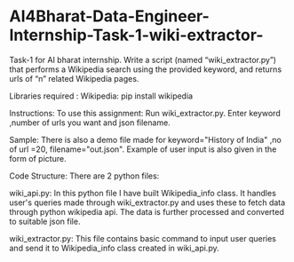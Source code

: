 # AI4Bharat-Data-Engineer-Internship-Task-1-wiki-extractor-
Task-1 for AI bharat internship.  Write a script (named “wiki_extractor.py”) that performs a Wikipedia search using the provided keyword, and returns urls of “n” related Wikipedia pages. 


Libraries required :
Wikipedia: pip install wikipedia


Instructions:
To use this assignment: 
Run wiki_extractor.py. Enter keyword ,number of urls you want and json filename.

Sample:
There is also a demo file made for keyword="History of India" ,no of url =20, filename="out.json". 
Example of user input is also given in the form of picture.



Code Structure:
There are 2 python files:

wiki_api.py: In this python file I have built Wikipedia_info class. It handles user's queries made through wiki_extractor.py and uses these to fetch data through python wikipedia api. The data is further processed and converted to suitable json file.

wiki_extractor.py: This file contains basic command to input user queries and send it to Wikipedia_info class created in wiki_api.py.






